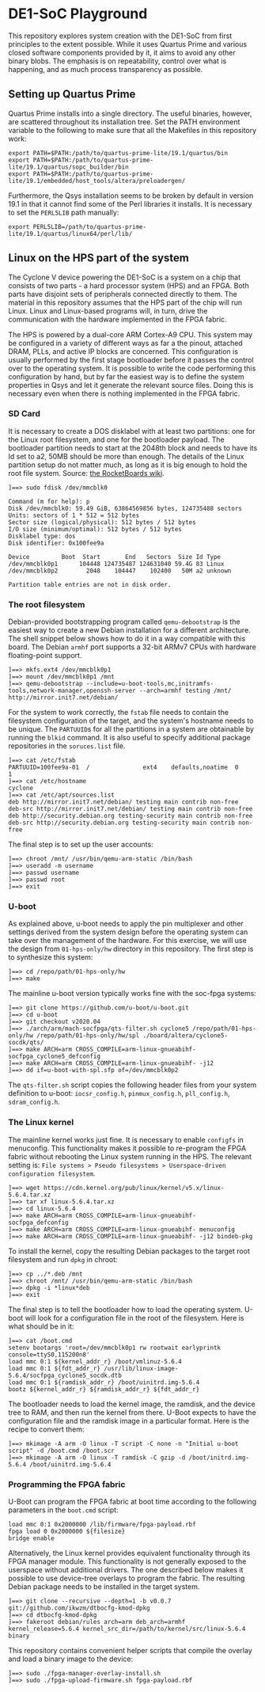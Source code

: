 
DE1-SoC Playground
==================

This repository explores system creation with the DE1-SoC from first principles
to the extent possible. While it uses Quartus Prime and various closed software
components provided by it, it aims to avoid any other binary blobs. The
emphasis is on repeatability, control over what is happening, and as much
process transparency as possible.

Setting up Quartus Prime
------------------------

Quartus Prime installs into a single directory. The useful binaries, however,
are scattered throughout its installation tree. Set the PATH environment
variable to the following to make sure that all the Makefiles in this repository
work:

    export PATH=$PATH:/path/to/quartus-prime-lite/19.1/quartus/bin
    export PATH=$PATH:/path/to/quartus-prime-lite/19.1/quartus/sopc_builder/bin
    export PATH=$PATH:/path/to/quartus-prime-lite/19.1/embedded/host_tools/altera/preloadergen/


Furthermore, the Qsys installation seems to be broken by default in version 19.1
in that it cannot find some of the Perl libraries it installs. It is necessary
to set the `PERL5LIB` path manually:

    export PERL5LIB=/path/to/quartus-prime-lite/19.1/quartus/linux64/perl/lib/

Linux on the HPS part of the system
-----------------------------------

The Cyclone V device powering the DE1-SoC is a system on a chip that consists of
two parts - a hard processor system (HPS) and an FPGA. Both parts have disjoint
sets of peripherals connected directly to them. The material in this repository
assumes that the HPS part of the chip will run Linux. Linux and Linux-based
programs will, in turn, drive the communication with the hardware implemented in
the FPGA fabric.

The HPS is powered by a dual-core ARM Cortex-A9 CPU. This system may be
configured in a variety of different ways as far a the pinout, attached DRAM,
PLLs, and active IP blocks are concerned. This configuration is usually
performed by the first stage bootloader before it passes the control over to the
operating system. It is possible to write the code performing this configuration
by hand, but by far the easiest way is to define the system properties in Qsys
and let it generate the relevant source files. Doing this is necessary even when
there is nothing implemented in the FPGA fabric.

### SD Card ###

It is necessary to create a DOS disklabel with at least two partitions: one for
the Linux root filesystem, and one for the bootloader payload. The bootloader
partition needs to start at the 2048th block and needs to have its Id set to a2,
50MB should be more than enough. The details of the Linux partition setup do not
matter much, as long as it is big enough to hold the root file system. Source:
[the RocketBoards wiki][rb1].

    ]==> sudo fdisk /dev/mmcblk0

    Command (m for help): p
    Disk /dev/mmcblk0: 59.49 GiB, 63864569856 bytes, 124735488 sectors
    Units: sectors of 1 * 512 = 512 bytes
    Sector size (logical/physical): 512 bytes / 512 bytes
    I/O size (minimum/optimal): 512 bytes / 512 bytes
    Disklabel type: dos
    Disk identifier: 0x100fee9a

    Device         Boot  Start       End   Sectors  Size Id Type
    /dev/mmcblk0p1      104448 124735487 124631040 59.4G 83 Linux
    /dev/mmcblk0p2        2048    104447    102400   50M a2 unknown

    Partition table entries are not in disk order.

### The root filesystem ###

Debian-provided bootstrapping program called `qemu-debootstrap` is the easiest
way to create a new Debian installation for a different architecture. The shell
snippet below shows how to do it in a way compatible with this board. The Debian
`armhf` port supports a 32-bit ARMv7 CPUs with hardware floating-point support.

    ]==> mkfs.ext4 /dev/mmcblk0p1
    ]==> mount /dev/mmcblk0p1 /mnt
    ]==> qemu-debootstrap --include=u-boot-tools,mc,initramfs-tools,network-manager,openssh-server --arch=armhf testing /mnt/ http://mirror.init7.net/debian/

For the system to work correctly, the `fstab` file needs to contain the
filesystem configuration of the target, and the system's hostname needs to be
unique. The `PARTUUID`s for all the partitions in a system are obtainable by
running the `blkid` command. It is also useful to specify additional package
repositories in the `soruces.list` file.

    ]==> cat /etc/fstab 
    PARTUUID=100fee9a-01  /               ext4    defaults,noatime  0       1
    ]==> cat /etc/hostname 
    cyclone
    ]==> cat /etc/apt/sources.list
    deb http://mirror.init7.net/debian/ testing main contrib non-free
    deb-src http://mirror.init7.net/debian/ testing main contrib non-free
    deb http://security.debian.org testing-security main contrib non-free
    deb-src http://security.debian.org testing-security main contrib non-free

The final step is to set up the user accounts:

    ]==> chroot /mnt/ /usr/bin/qemu-arm-static /bin/bash
    ]==> useradd -m username
    ]==> passwd username
    ]==> passwd root
    ]==> exit

### U-boot ###

As explained above, u-boot needs to apply the pin multiplexer and other settings
derived from the system design before the operating system can take over the
management of the hardware. For this exercise, we will use the design from
`01-hps-only/hw` directory in this repository. The first step is to synthesize
this system:

    ]==> cd /repo/path/01-hps-only/hw
    ]==> make


The mainline u-boot version typically works fine with the soc-fpga systems:

    ]==> git clone https://github.com/u-boot/u-boot.git
    ]==> cd u-boot
    ]==> git checkout v2020.04
    ]==> ./arch/arm/mach-socfpga/qts-filter.sh cyclone5 /repo/path/01-hps-only/hw /repo/path/01-hps-only/hw/spl ./board/altera/cyclone5-socdk/qts/ 
    ]==> make ARCH=arm CROSS_COMPILE=arm-linux-gnueabihf- socfpga_cyclone5_defconfig
    ]==> make ARCH=arm CROSS_COMPILE=arm-linux-gnueabihf- -j12
    ]==> dd if=u-boot-with-spl.sfp of=/dev/mmcblk0p2

The `qts-filter.sh` script copies the following header files from your system
definition to u-boot: `iocsr_config.h`, `pinmux_config.h`, `pll_config.h`,
`sdram_config.h`.

### The Linux kernel ###

The mainline kernel works just fine. It is necessary to enable `configfs` in
menuconfig. This functionality makes it possible to re-program the FPGA fabric
without rebooting the Linux system running in the HPS. The relevant setting is:
`File systems > Pseudo filesystems > Userspace-driven configuration filesystem`.

    ]==> wget https://cdn.kernel.org/pub/linux/kernel/v5.x/linux-5.6.4.tar.xz
    ]==> tar xf linux-5.6.4.tar.xz
    ]==> cd linux-5.6.4
    ]==> make ARCH=arm CROSS_COMPILE=arm-linux-gnueabihf- socfpga_defconfig
    ]==> make ARCH=arm CROSS_COMPILE=arm-linux-gnueabihf- menuconfig
    ]==> make ARCH=arm CROSS_COMPILE=arm-linux-gnueabihf- -j12 bindeb-pkg

To install the kernel, copy the resulting Debian packages to the target root
filesystem and run `dpkg` in chroot:

    ]==> cp ../*.deb /mnt
    ]==> chroot /mnt/ /usr/bin/qemu-arm-static /bin/bash
    ]==> dpkg -i *linux*deb
    ]==> exit

The final step is to tell the bootloader how to load the operating system.
U-boot will look for a configuration file in the root of the filesystem. Here
is what should be in it:

    ]==> cat /boot.cmd
    setenv bootargs 'root=/dev/mmcblk0p1 rw rootwait earlyprintk console=ttyS0,115200n8'
    load mmc 0:1 ${kernel_addr_r} /boot/vmlinuz-5.6.4
    load mmc 0:1 ${fdt_addr_r} /usr/lib/linux-image-5.6.4/socfpga_cyclone5_socdk.dtb
    load mmc 0:1 ${ramdisk_addr_r} /boot/uinitrd.img-5.6.4
    bootz ${kernel_addr_r} ${ramdisk_addr_r} ${fdt_addr_r}

The bootloader needs to load the kernel image, the ramdisk, and the device tree
to RAM, and then run the kernel from there. U-Boot expects to have the
configuration file and the ramdisk image in a particular format. Here is the
recipe to convert them:

    ]==> mkimage -A arm -O linux -T script -C none -n "Initial u-boot script" -d /boot.cmd /boot.scr
    ]==> mkimage -A arm -O linux -T ramdisk -C gzip -d /boot/initrd.img-5.6.4 /boot/uinitrd.img-5.6.4

### Programming the FPGA fabric ###

U-Boot can program the FPGA fabric at boot time according to the following
parameters in the `boot.cmd` script:

```
load mmc 0:1 0x2000000 /lib/firmware/fpga-payload.rbf
fpga load 0 0x2000000 ${filesize}
bridge enable
```

Alternatively, the Linux kernel provides equivalent functionality through its
FPGA manager module. This functionality is not generally exposed to the
userspace without additional drivers. The one described below makes it possible
to use device-tree overlays to program the fabric. The resulting Debian package
needs to be installed in the target system.

    ]==> git clone --recursive --depth=1 -b v0.0.7 git://github.com/ikwzm/dtbocfg-kmod-dpkg
    ]==> cd dtbocfg-kmod-dpkg
    ]==> fakeroot debian/rules arch=arm deb_arch=armhf kernel_release=5.6.4 kernel_src_dir=/path/to/kernel/src/linux-5.6.4 binary

This repository contains convenient helper scripts that compile the overlay and
load a binary image to the device:

    ]==> sudo ./fpga-manager-overlay-install.sh
    ]==> sudo ./fpga-upload-firmware.sh fpga-payload.rbf


[rb1]: https://rocketboards.org/foswiki/Documentation/BuildingBootloader#C._Prepare_SD_Card_Image
